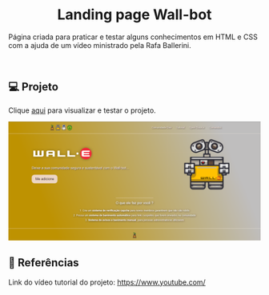 <h1 align="center">Landing page Wall-bot</h1>

<p>Página criada para praticar e testar alguns conhecimentos em HTML e CSS com a ajuda de um vídeo ministrado pela Rafa Ballerini.</p><br>

<h2>💻 Projeto</h2>

<p>Clique <a href="https://thainno.github.io/Wall-bot/">aqui</a> para visualizar e testar o projeto.</p

<img src="https://github.com/Thainno/wall-bot/blob/main/imagens/Previa.png"></img><br>

### 

<h2>🔗 Referências</h2>
<p>Link do vídeo tutorial do projeto: <a href="https://www.youtube.com/watch?v=llF6vD-RljE&t=568s"</a>https://www.youtube.com/</p>
